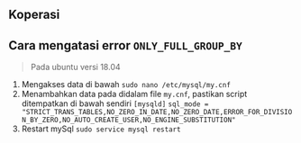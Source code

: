 ## Koperasi

## Cara mengatasi error `ONLY_FULL_GROUP_BY`
> Pada ubuntu versi 18.04
1. Mengakses data di bawah
`sudo nano /etc/mysql/my.cnf`
2. Menambahkan data pada didalam file `my.cnf`, pastikan script ditempatkan di bawah sendiri
`[mysqld]`
`sql_mode = "STRICT_TRANS_TABLES,NO_ZERO_IN_DATE,NO_ZERO_DATE,ERROR_FOR_DIVISION_BY_ZERO,NO_AUTO_CREATE_USER,NO_ENGINE_SUBSTITUTION"`
3. Restart mySql
`sudo service mysql restart`

